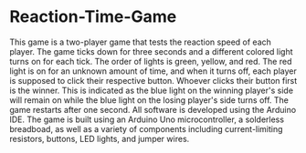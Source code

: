 # Reaction-Time-Game

This game is a two-player game that tests the reaction speed of each player. The game ticks down for three seconds and a different colored light turns on for each tick. The order of lights is green, yellow, and red. The red light is on for an unknown amount of time, and when it turns off, each player is supposed to click their respective button. Whoever clicks their button first is the winner. This is indicated as the blue light on the winning player's side will remain on while the blue light on the losing player's side turns off. The game restarts after one second. All software is developed using the Arduino IDE. The game is built using an Arduino Uno microcontroller, a solderless breadboad, as well as a variety of components including current-limiting resistors, buttons, LED lights, and jumper wires. 